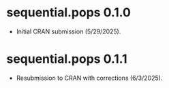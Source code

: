 # sequential.pops 0.1.0

* Initial CRAN submission (5/29/2025).

# sequential.pops 0.1.1

* Resubmission to CRAN with corrections (6/3/2025).
